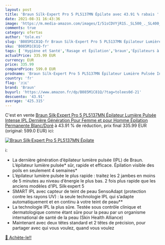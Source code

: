```yaml
---
layout: post
title: 'Braun Silk·Expert Pro 5 PL5137MN Épilate avec 43.91 % rabais '
date: 2021-08-31 16:43:36
image: 'https://m.media-amazon.com/images/I/51sCDVYjR1S._SL500_._SL400_.jpg'
comments: true
category: ofertas
author: 'tole.es'
slug: 'B085M1C81Q-fr Braun Silk·Expert Pro 5 PL5137MN Épilateur Lumière Pulsée...'
sku: 'B085M1C81Q-fr'
tags: [ 'Hygiène et Santé','Rasage et Épilation','braun','Épilateurs à lumière pulsée','Épilation','Épilation à lumière pulsée', ]
actualPrice: 335.99 EUR
currency: EUR
price: 335.99
comparePrice: 599.0 EUR
prodname: 'Braun Silk·Expert Pro 5 PL5137MN Épilateur Lumière Pulsée Intense IPL Dernière Génération Pour Femme et pour Homme  Épilation Permanente  Blanc/Doré'
country: 'fr'
flag: '🇫🇷'
brand: 'Braun'
buyurl: 'https://www.amazon.fr/dp/B085M1C81Q/?tag=tolees0d-21'
descuento: '43.91'
average: '425.315'
---
```


C'est en vente [Braun Silk·Expert Pro 5 PL5137MN Épilateur Lumière Pulsée Intense IPL Dernière Génération Pour Femme et pour Homme  Épilation Permanente  Blanc/Doré](https://www.amazon.fr/dp/B085M1C81Q/?tag=tolees0d-21)  à  43.91 % de réduction, prix final  335.99 EUR (original: 599.0 EUR) ici:

[![Braun Silk·Expert Pro 5 PL5137MN Épilate](https://m.media-amazon.com/images/I/51sCDVYjR1S._SL500_._SL400_.jpg)](https://www.amazon.fr/dp/B085M1C81Q/?tag=tolees0d-21)

ℹ️:

- La dernière génération d’épilateur lumière pulsée (IPL) de Braun. L’épilateur lumière pulsée* sûr, rapide et efficace. Épilation visible des poils en seulement 4 semaines*
- L’épilateur lumière pulsée le plus rapide : traitez les 2 jambes en moins de 5 minutes au niveau d’énergie le plus bas. 2 fois plus rapide que les anciens modèles d’IPL Silk·expert 5
- SMART IPL avec capteur de teint de peau SensoAdapt (protection contre les rayons UV) : la seule technologie IPL qui s’adapte automatiquement et en continu à votre teint de peau**
- La technologie IPL la plus sûre. Testée sous contrôle clinique et dermatologique comme étant sûre pour la peau par un organisme international de santé de la peau (Skin Health Alliance)
- Maintenant avec deux têtes standard et 2 têtes de précision, pour partager avec qui vous voulez, quand vous voulez

[🛒 Achète-le!!](https://www.amazon.fr/dp/B085M1C81Q/?tag=tolees0d-21)
